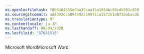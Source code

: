 ```yaml
---
ms.openlocfilehash: f0b8404655e0ba39caa16a1884bc88cdb591c850
ms.sourcegitcommit: ad4d92dce894592a259721a1571b1d8736abacdb
ms.translationtype: MT
ms.contentlocale: ja-JP
ms.lasthandoff: 08/04/2020
ms.locfileid: "87631515"
---
```

<span data-ttu-id="d1b10-101">Microsoft Word</span><span class="sxs-lookup"><span data-stu-id="d1b10-101">Microsoft Word</span></span>
